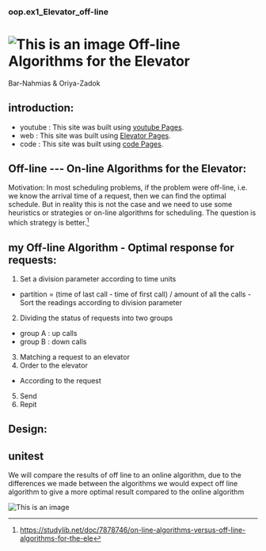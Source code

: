 ###    oop.ex1_Elevator_off-line    

# ![This is an image](https://upload.wikimedia.org/wikipedia/commons/3/34/Elevator_icon_arrows.svg)      Off-line Algorithms for the Elevator  

Bar-Nahmias & Oriya-Zadok 



## introduction:
- youtube : This site was built using [youtube Pages](https://pages.github.com/).
- web : This site was built using [Elevator Pages](https://studylib.net/doc/7878746/on-line-algorithms-versus-off-line-algorithms-for-the-ele).
- code : This site was built using [code Pages](https://pages.github.com/).

## Off-line --- On-line Algorithms for the Elevator:
Motivation: In most scheduling problems, if the problem were off-line, i.e. we know the arrival time of a request, then we can find the optimal schedule. But in reality this is not the case and we need to use some heuristics or strategies or on-line algorithms for scheduling.  The question is which strategy is better.[^1] 
[^1]:https://studylib.net/doc/7878746/on-line-algorithms-versus-off-line-algorithms-for-the-ele

## my Off-line Algorithm  -  Optimal response for requests:  
1. Set a division parameter according to time units 
- partition = (time of last call - time of first call) / amount of all the calls
-Sort the readings according to division parameter
2. Dividing the status of requests into two groups
- group A : up calls
- group B : down calls
3. Matching a request to an elevator
4. Order to the elevator 
- According to the request
5. Send
6. Repit

## Design: 



## unitest 
We will compare the results of off line to an online algorithm, due to the differences we made between the algorithms we would expect off line algorithm to give a more optimal result compared to the online algorithm





![This is an image]( https://icon-library.com/images/elevator-icon/elevator-icon-23.jpg) 
